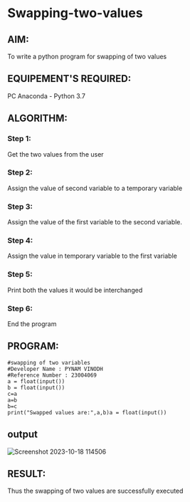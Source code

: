 # Swapping-two-values
## AIM:
To write a python program for swapping of two values
## EQUIPEMENT'S REQUIRED: 
PC
Anaconda - Python 3.7
## ALGORITHM: 
### Step 1:
Get the two values from the user
### Step 2: 
Assign the value of second variable to a temporary variable 
### Step 3: 
Assign the value of the first variable to the second variable.
### Step 4:  
Assign the value in temporary variable to the first variable
### Step 5: 
Print both the values it would be interchanged
### Step 6: 
End the program
## PROGRAM:
```
#swapping of two variables
#Developer Name : PYNAM VINODH
#Reference Number : 23004069
a = float(input())
b = float(input())
c=a
a=b
b=c
print("Swapped values are:",a,b)a = float(input())
```
## output
![Screenshot 2023-10-18 114506](https://github.com/PYNAMVINODH/Swapping-two-values/assets/145742678/dc607d7f-30f9-439b-b98a-a932300fd372)


## RESULT:
Thus the swapping of two values are successfully executed



